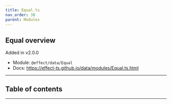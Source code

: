```yaml
---
title: Equal.ts
nav_order: 30
parent: Modules
---
```


## Equal overview

Added in v2.0.0

- Module: `@effect/data/Equal`
- Docs: https://effect-ts.github.io/data/modules/Equal.ts.html

---

<h2 class="text-delta">Table of contents</h2>

---
